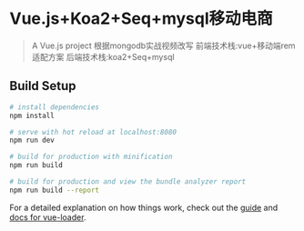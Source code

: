 # Vue.js+Koa2+Seq+mysql移动电商

> A Vue.js project 根据mongodb实战视频改写
> 前端技术栈:vue+移动端rem适配方案
> 后端技术栈:koa2+Seq+mysql
## Build Setup

``` bash
# install dependencies
npm install

# serve with hot reload at localhost:8080
npm run dev

# build for production with minification
npm run build

# build for production and view the bundle analyzer report
npm run build --report
```

For a detailed explanation on how things work, check out the [guide](http://vuejs-templates.github.io/webpack/) and [docs for vue-loader](http://vuejs.github.io/vue-loader).
